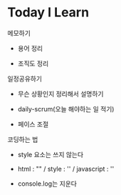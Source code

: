 # Today I Learn

메모하기
- 용어 정리

- 조직도 정리


일정공유하기
- 무슨 상황인지 정리해서 설명하기

- daily-scrum(오늘 해야하는 일 적기)

- 페이스 조절 


코딩하는 법
- style 요소는 쓰지 않는다

- html : "" / style : '' / javascript : ''

- console.log는 지운다


